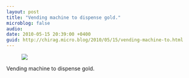 ```yaml
---
layout: post
title: "Vending machine to dispense gold."
microblog: false
audio: 
date: 2010-05-15 20:39:00 +0400
guid: http://chirag.micro.blog/2010/05/15/vending-machine-to.html
---
```

<figure><img src="https://cdtestweb.files.wordpress.com/2010/05/efc03-0hwbyxwhie6qiopcm.jpg"></figure><p>Vending machine to dispense gold.</p>
